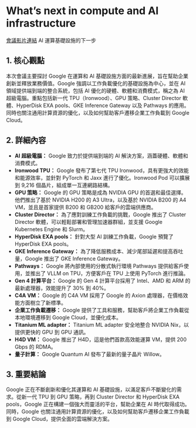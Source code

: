 # What’s next in compute and AI infrastructure
[會議影片連結](https://www.youtube.com/watch?v=2LPUgszg_jk)
AI 運算基礎設施的下一步

## 1. 核心觀點

本次會議主要探討 Google 在運算和 AI 基礎設施方面的最新進展，旨在幫助企業創新並釋放業務價值。Google 強調以工作負載優化的基礎設施為中心，並在 AI 領域提供端到端的整合系統，包括 AI 優化的硬體、軟體和消費模式，稱之為 AI 超級電腦。重點包括新一代 TPU（Ironwood）、GPU 策略、Cluster Director 軟體、HyperDisk EXA pools、GKE Inference Gateway 以及 Pathways 的應用。同時也關注通用計算資源的優化，以及如何幫助客戶遷移企業工作負載到 Google Cloud。

## 2. 詳細內容

*   **AI 超級電腦：** Google 致力於提供端到端的 AI 解決方案，涵蓋硬體、軟體和消費模式。
*   **Ironwood TPU：** Google 發布了第七代 TPU Ironwood，具有更強大的效能和能源效率，並針對 PyTorch 和 Jaxx 進行了優化。Ironwood Pod 可以擴展到 9,216 個晶片，組成單一互連網路結構。
*   **GPU 策略：** Google 的 GPU 策略是成為 NVIDIA GPU 的首選和最佳選擇。他們推出了基於 NVIDIA H200 的 A3 Ultra，以及基於 NVIDIA B200 的 A4 VM，並且是首家提供 B200 和 GB200 給客戶的雲端供應商。
*   **Cluster Director：** 為了應對訓練工作負載的挑戰，Google 推出了 Cluster Director 軟體，可以輕鬆部署和管理加速器群組，並支援 Google Kubernetes Engine 和 Slurm。
*   **HyperDisk EXA pools：** 針對大型 AI 訓練工作負載，Google 預覽了 HyperDisk EXA pools。
*   **GKE Inference Gateway：** 為了降低服務成本、減少尾部延遲和提高吞吐量，Google 推出了 GKE Inference Gateway。
*   **Pathways：** Google 將內部使用的分散式執行環境 Pathways 提供給客戶使用，並推出了 VLLM on TPU，方便客戶在 TPU 上使用 PyTorch 進行推論。
*   **Gen 4 計算平台：** Google 的 Gen 4 計算平台採用了 Intel、AMD 和 ARM 的最新處理器，效能提升了 30% 到 40%。
*   **C4A VM：** Google 的 C4A VM 採用了 Google 的 Axion 處理器，在價格效能方面樹立了新標準。
*   **企業工作負載遷移：** Google 提供了工具和服務，幫助客戶將企業工作負載從本地環境遷移到 Google Cloud，並優化成本。
*   **Titanium ML adapter：** Titanium ML adapter 安全地整合 NVIDIA Nix，以提供更快的 GPU 到 GPU 通訊。
*   **H4D VM：** Google 推出了 H4D，這是他們首款高效能運算 VM，提供 200 Gbps 的 RDMA。
*   **量子計算：** Google Quantum AI 發布了最新的量子晶片 Willow。

## 3. 重要結論

Google 正在不斷創新和優化其運算和 AI 基礎設施，以滿足客戶不斷變化的需求。從新一代 TPU 到 GPU 策略，再到 Cluster Director 和 HyperDisk EXA pools，Google 正在構建一個強大而靈活的平台，幫助企業在 AI 時代取得成功。同時，Google 也關注通用計算資源的優化，以及如何幫助客戶遷移企業工作負載到 Google Cloud，提供全面的雲端解決方案。

